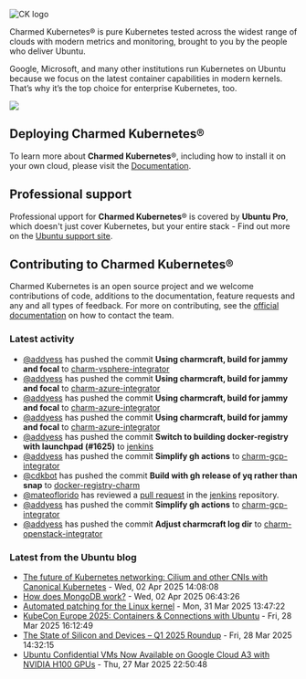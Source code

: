![CK logo](https://assets.ubuntu.com/v1/451d4cf4-Charmed+Kubernetes_RGB_onWhite_2022.svg)

Charmed Kubernetes® is pure Kubernetes tested across the widest range of clouds with modern metrics and monitoring, brought to you by the people who deliver Ubuntu.

Google, Microsoft, and many other institutions run Kubernetes on Ubuntu because we focus on the latest container capabilities in modern kernels. That’s why it’s the top choice for enterprise Kubernetes, too.

![](https://assets.ubuntu.com/v1/843c77b6-juju-at-a-glace.svg)

## Deploying Charmed Kubernetes®

To learn more about **Charmed Kubernetes**®, including how to install it on your own cloud, please visit the [Documentation][docs].

## Professional support

Professional upport for **Charmed Kubernetes**® is covered by **Ubuntu Pro**, which doesn't just cover Kubernetes, but your entire stack - Find out more on the [Ubuntu support site](https://ubuntu.com/support).

## Contributing to Charmed Kubernetes®

Charmed Kubernetes is an open source project and we welcome contributions of code, additions to the documentation, feature requests and any and all types of feedback. For more on contributing, see the [official documentation][get-in-touch] on how to contact the team.

<!-- LINKS -->
[docs]: https://ubuntu.com/kubernetes/docs
[get-in-touch]: https://ubuntu.com/kubernetes/docs/get-in-touch

### Latest activity

<!-- activity starts -->
 - [@addyess](https://github.com/addyess) has pushed the commit **Using charmcraft, build for jammy and focal** to [charm-vsphere-integrator](https://github.com/charmed-kubernetes/charm-vsphere-integrator)
 - [@addyess](https://github.com/addyess) has pushed the commit **Using charmcraft, build for jammy and focal** to [charm-azure-integrator](https://github.com/charmed-kubernetes/charm-azure-integrator)
 - [@addyess](https://github.com/addyess) has pushed the commit **Using charmcraft, build for jammy and focal** to [charm-azure-integrator](https://github.com/charmed-kubernetes/charm-azure-integrator)
 - [@addyess](https://github.com/addyess) has pushed the commit **Using charmcraft, build for jammy and focal** to [charm-azure-integrator](https://github.com/charmed-kubernetes/charm-azure-integrator)
 - [@addyess](https://github.com/addyess) has pushed the commit **Switch to building docker-registry with launchpad (#1625)** to [jenkins](https://github.com/charmed-kubernetes/jenkins)
 - [@addyess](https://github.com/addyess) has pushed the commit **Simplify gh actions** to [charm-gcp-integrator](https://github.com/charmed-kubernetes/charm-gcp-integrator)
 - [@cdkbot](https://github.com/cdkbot) has pushed the commit **Build with gh release of yq rather than snap** to [docker-registry-charm](https://github.com/charmed-kubernetes/docker-registry-charm)
 - [@mateoflorido](https://github.com/mateoflorido) has reviewed a [pull request](https://github.com/charmed-kubernetes/jenkins/pull/1625) in the [jenkins](https://github.com/charmed-kubernetes/jenkins) repository.
 - [@addyess](https://github.com/addyess) has pushed the commit **Simplify gh actions** to [charm-gcp-integrator](https://github.com/charmed-kubernetes/charm-gcp-integrator)
 - [@addyess](https://github.com/addyess) has pushed the commit **Adjust charmcraft log dir** to [charm-openstack-integrator](https://github.com/charmed-kubernetes/charm-openstack-integrator)
<!-- activity ends -->

<!-- roadmap starts -->

<!-- roadmap ends -->

### Latest from the Ubuntu blog

<!-- blog starts -->
* [The future of Kubernetes networking: Cilium and other CNIs with Canonical Kubernetes](https://ubuntu.com//blog/canonical-kubernetes-cilium-and-other-cnis) - Wed, 02 Apr 2025 14:08:08 
* [How does MongoDB work?](https://ubuntu.com//blog/how-does-mongodb-work) - Wed, 02 Apr 2025 06:43:26 
* [Automated patching for the Linux kernel](https://ubuntu.com//blog/automated-patching-for-the-linux-kernel) - Mon, 31 Mar 2025 13:47:22 
* [KubeCon Europe 2025: Containers &amp; Connections with Ubuntu](https://ubuntu.com//blog/kubecon-europe-2025) - Fri, 28 Mar 2025 16:12:49 
* [The State of Silicon and Devices &#8211; Q1 2025 Roundup](https://ubuntu.com//blog/state-of-silicon-devices-q1) - Fri, 28 Mar 2025 14:32:15 
* [Ubuntu Confidential VMs Now Available on Google Cloud A3 with NVIDIA H100 GPUs](https://ubuntu.com//blog/ubuntu-confidential-vms-now-available-on-google-cloud-a3-with-nvidia-h100-gpus) - Thu, 27 Mar 2025 22:50:48 
<!-- blog ends -->
